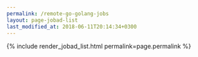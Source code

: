 ```yaml
---
permalink: /remote-go-golang-jobs
layout: page-jobad-list
last_modified_at: 2018-06-11T20:14:34+0300
---
```

{% include render_jobad_list.html permalink=page.permalink %}
